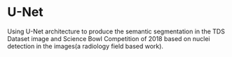 # U-Net
Using U-Net architecture to produce the semantic segmentation in the TDS Dataset image and Science Bowl Competition of 2018 based on nuclei detection in the images(a radiology field based work).
